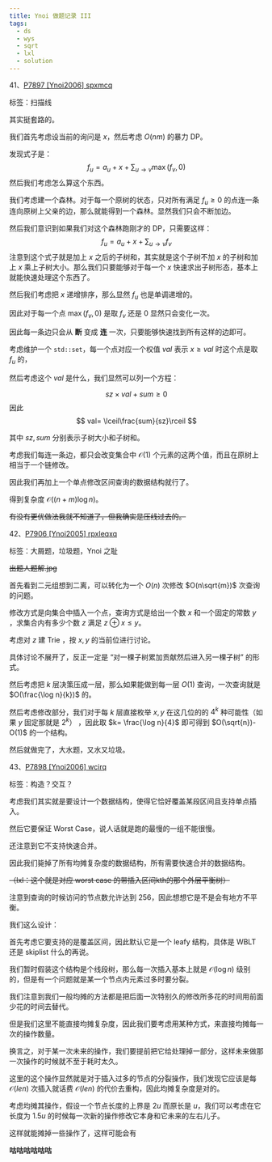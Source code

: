 ```yaml
---
title: Ynoi 做题记录 III
tags:
  - ds
  - wys
  - sqrt
  - lxl
  - solution
---
```


41、[P7897 [Ynoi2006] spxmcq](https://www.luogu.com.cn/problem/P7897)

标签：扫描线

其实挺套路的。

我们首先考虑设当前的询问是 $x$，然后考虑 $O(nm)$ 的暴力 DP。

发现式子是：
$$
f_u=a_u+x+\sum_{u\to v}\max(f_v, 0)
$$
然后我们考虑怎么算这个东西。

我们考虑建一个森林。对于每一个原树的状态，只对所有满足 $f_u \ge 0$ 的点连一条连向原树上父亲的边，那么就能得到一个森林。显然我们只会不断加边。

然后我们意识到如果我们对这个森林跑刚才的 DP，只需要这样：
$$
f_u=a_u+x+\sum_{u\to v} f_v
$$
注意到这个式子就是加上 $x$ 之后的子树和，其实就是这个子树不加 $x$ 的子树和加上 $x$ 乘上子树大小。那么我们只要能够对于每一个 $x$ 快速求出子树形态，基本上就能快速处理这个东西了。

然后我们考虑把 $x$ 递增排序，那么显然 $f_u$ 也是单调递增的。

因此对于每一个点 $\max(f_v, 0)$ 是取 $f_v$ 还是 $0$ 显然只会变化一次。

因此每一条边只会从 **断** 变成 **连** 一次，只要能够快速找到所有这样的边即可。

考虑维护一个 `std::set`，每一个点对应一个权值 $val$ 表示 $x\ge val$ 时这个点是取 $f_u$ 的，

然后考虑这个 $val$ 是什么，我们显然可以列一个方程：

$$
sz\times val+sum\ge0
$$
因此
$$
val= \lceil\frac{sum}{sz}\rceil
$$

其中 $sz, sum$ 分别表示子树大小和子树和。

考虑我们每连一条边，都只会改变集合中 $\mathcal{O}(1)$ 个元素的这两个值，而且在原树上相当于一个链修改。

因此我们再加上一个单点修改区间查询的数据结构就行了。

得到复杂度 $\mathcal{O}((n+m)\log n)$。

~~有没有更优做法我就不知道了，但我确实是压线过去的。~~

42、[P7906 [Ynoi2005] rpxleqxq](https://www.luogu.com.cn/problem/P7906)

标签：大屑题，垃圾题，Ynoi 之耻

~~出题人题解.jpg~~

首先看到二元组想到二离，可以转化为一个 $O(n)$ 次修改 $O(n\sqrt{m})$ 次查询的问题。

修改方式是向集合中插入一个点，查询方式是给出一个数 $x$ 和一个固定的常数 $y$ ，求集合内有多少个数 $z$ 满足 $z \oplus x \le y$。

考虑对 $z$ 建 Trie ，按 $x, y$ 的当前位进行讨论。

具体讨论不展开了，反正一定是 “对一棵子树累加贡献然后进入另一棵子树” 的形式。

然后考虑把 $k$ 层决策压成一层，那么如果能做到每一层 $O(1)$ 查询，一次查询就是 $O(\frac{\log n}{k})$ 的。

然后考虑修改部分，我们对于每 $k$ 层直接枚举 $x, y$ 在这几位的的 $4^k$ 种可能性（如果 $y$ 固定那就是 $2^k$） ，因此取 $k= \frac{\log n}{4}$ 即可得到 $O(\sqrt{n})-O(1)$ 的一个结构。

然后就做完了，大水题，又水又垃圾。

43、[P7898 [Ynoi2006] wcirq](https://www.luogu.com.cn/problem/P7898)

标签：构造？交互？

考虑我们其实就是要设计一个数据结构，使得它恰好覆盖某段区间且支持单点插入。

然后它要保证 Worst Case，说人话就是跑的最慢的一组不能很慢。

还注意到它不支持快速合并。

因此我们毙掉了所有均摊复杂度的数据结构，所有需要快速合并的数据结构。

~~（lxl：这个就是对应 worst case 的带插入区间kth的那个外层平衡树）~~

注意到查询的时候访问的节点数允许达到 $256$，因此想想它是不是会有地方不平衡。

我们这么设计：

首先考虑它要支持的是覆盖区间，因此默认它是一个 leafy 结构，具体是 WBLT 还是 skiplist 什么的再说。

我们暂时假装这个结构是个线段树，那么每一次插入基本上就是 $\mathcal{O}(\log n)$ 级别的，但是有一个问题就是某一个节点内元素过多时要分裂。

我们注意到我们一般均摊的方法都是把后面一次特别久的修改所多花的时间用前面少花的时间去替代。

但是我们这里不能直接均摊复杂度，因此我们要考虑用某种方式，来直接均摊每一次的操作数量。

换言之，对于某一次未来的操作，我们要提前把它给处理掉一部分，这样未来做那一次操作的时候就不至于耗时太久。

这里的这个操作显然就是对于插入过多的节点的分裂操作，我们发现它应该是每 $\mathcal{O}(len)$ 次插入就话费 $\mathcal{O}(len)$ 的代价去重构，因此均摊复杂度是对的。

考虑均摊其操作，假设一个节点长度的上界是 $2u$ 而原长是 $u$，我们可以考虑在它长度为 $1.5u$ 的时候每一次新的操作修改它本身和它未来的左右儿子。

这样就能摊掉一些操作了，这样可能会有

**咕咕咕咕咕咕**
